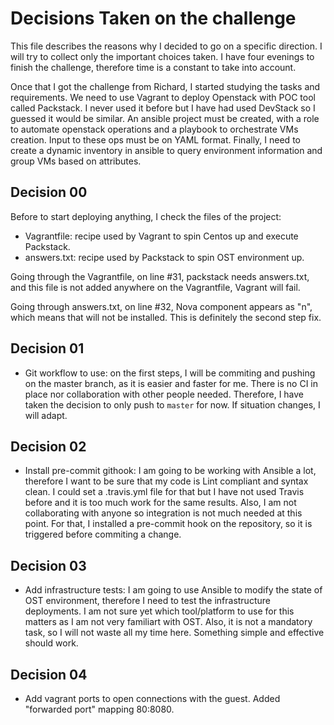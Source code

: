 # Decisions Taken on the challenge
This file describes the reasons why I decided to go on a specific direction.
I will try to collect only the important choices taken. I have four evenings
to finish the challenge, therefore time is a constant to take into account.


Once that I got the challenge from Richard, I started studying the tasks and
requirements. We need to use Vagrant to deploy Openstack with POC tool called
Packstack. I never used it before but I have had used DevStack so I guessed
it would be similar. 
An ansible project must be created, with a role to automate openstack 
operations and a playbook to orchestrate VMs creation. Input to these ops must
be on YAML format.
Finally, I need to create a dynamic inventory in ansible to query environment
information and group VMs based on attributes.

## Decision 00
Before to start deploying anything, I check the files of the project:
 - Vagrantfile: recipe used by Vagrant to spin Centos up and execute Packstack.
 - answers.txt: recipe used by Packstack to spin OST environment up.

Going through the Vagrantfile, on line #31, packstack needs answers.txt, and 
this file is not added anywhere on the Vagrantfile, Vagrant will fail.

Going through answers.txt, on line #32, Nova component appears as "n", which
means that will not be installed. This is definitely the second step fix.

## Decision 01
 * Git workflow to use: on the first steps, I will be commiting and pushing
on the master branch, as it is easier and faster for me. There is no CI in
place nor collaboration with other people needed. Therefore, I have taken
the decision to only push to `master` for now. If situation changes, I will
adapt.

## Decision 02
 * Install pre-commit githook: I am going to be working with Ansible a lot, 
therefore I want to be sure that my code is Lint compliant and syntax clean. 
I could set a .travis.yml file for that but I have not used Travis before and
it is too much work for the same results. Also, I am not collaborating with
anyone so integration is not much needed at this point.
For that, I installed a pre-commit hook on the repository, so it is triggered 
before commiting a change. 

## Decision 03
 * Add infrastructure tests: I am going to use Ansible to modify the state
of OST environment, therefore I need to test the infrastructure deployments.
I am not sure yet which tool/platform to use for this matters as I am not very
familiart with OST. Also, it is not a mandatory task, so I will not waste all 
my time here. Something simple and effective should work.

## Decision 04
 * Add vagrant ports to open connections with the guest. Added "forwarded
port" mapping 80:8080.
